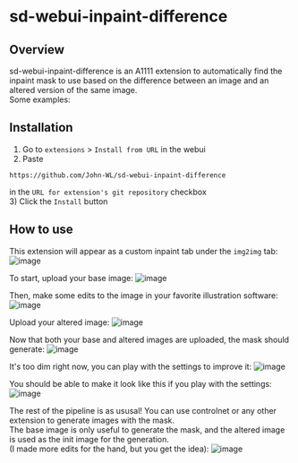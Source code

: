 # sd-webui-inpaint-difference
## Overview
sd-webui-inpaint-difference is an A1111 extension to automatically find the inpaint mask to use based on the difference between an image and an altered version of the same image.  
Some examples:


## Installation
1) Go to `extensions` > `Install from URL` in the webui
2) Paste
```
https://github.com/John-WL/sd-webui-inpaint-difference
```
in the `URL for extension's git repository` checkbox  
3) Click the `Install` button

## How to use
This extension will appear as a custom inpaint tab under the `img2img` tab:  
![image](https://github.com/John-WL/sd-webui-inpaint-difference/assets/34081873/8b65ddf8-a125-4d1a-b19a-8dc02fb05669)

To start, upload your base image: 
![image](https://github.com/John-WL/sd-webui-inpaint-difference/assets/34081873/2075367b-3076-4e95-b477-6162bb7b80c0)

Then, make some edits to the image in your favorite illustration software:
![image](https://github.com/John-WL/sd-webui-inpaint-difference/assets/34081873/b2cf3ddf-b866-4f79-afe1-67dc9db10a7d)

Upload your altered image:
![image](https://github.com/John-WL/sd-webui-inpaint-difference/assets/34081873/dc3509b4-5b2e-4324-9f54-c08774e71ddc)

Now that both your base and altered images are uploaded, the mask should generate:
![image](https://github.com/John-WL/sd-webui-inpaint-difference/assets/34081873/5ced7d7f-0e24-46c8-9529-6ab8d30de7f8)

It's too dim right now, you can play with the settings to improve it:
![image](https://github.com/John-WL/sd-webui-inpaint-difference/assets/34081873/0e49f836-e64e-484e-b732-1a4ecc30ee43)

You should be able to make it look like this if you play with the settings:
![image](https://github.com/John-WL/sd-webui-inpaint-difference/assets/34081873/c185f563-2ac5-47d9-89ce-e19566b861ad)

The rest of the pipeline is as ususal! You can use controlnet or any other extension to generate images with the mask.  
The base image is only useful to generate the mask, and the altered image is used as the init image for the generation.  
(I made more edits for the hand, but you get the idea):
![image](https://github.com/John-WL/sd-webui-inpaint-difference/assets/34081873/44d45e22-fbab-43cf-a994-c5841e1a8408)
